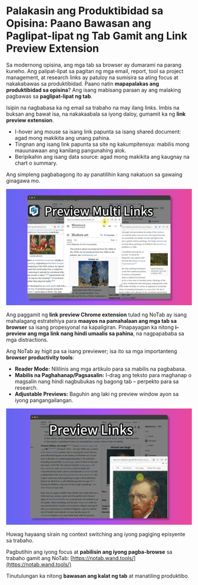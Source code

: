 
# Palakasin ang Produktibidad sa Opisina: Paano Bawasan ang Paglipat-lipat ng Tab Gamit ang Link Preview Extension

Sa modernong opisina, ang mga tab sa browser ay dumarami na parang kuneho. Ang palipat-lipat sa pagitan ng mga email, report, tool sa project management, at research links ay patuloy na sumisira sa ating focus at nakakabawas sa produktibidad. Paano natin **mapapalakas ang produktibidad sa opisina**? Ang isang mabisang paraan ay ang malaking pagbawas sa **paglipat-lipat ng tab**.

Isipin na nagbabasa ka ng email sa trabaho na may ilang links. Imbis na buksan ang bawat isa, na nakakaabala sa iyong daloy, gumamit ka ng **link preview extension**.
*   I-hover ang mouse sa isang link papunta sa isang shared document: agad mong makikita ang unang pahina.
*   Tingnan ang isang link papunta sa site ng kakumpitensya: mabilis mong mauunawaan ang kanilang pangunahing alok.
*   Beripikahin ang isang data source: agad mong makikita ang kaugnay na chart o summary.

Ang simpleng pagbabagong ito ay panatilihin kang nakatuon sa gawaing ginagawa mo.

![Produktibidad sa opisina gamit ang link preview](../images/notab1.png)

Ang paggamit ng **link preview Chrome extension** tulad ng NoTab ay isang mahalagang estratehiya para **maayos na pamahalaan ang mga tab sa browser** sa isang propesyonal na kapaligiran.  Pinapayagan ka nitong **i-preview ang mga link nang hindi umaalis sa pahina**, na nagpapababa sa mga distractions.

Ang NoTab ay higit pa sa isang previewer; isa ito sa mga importanteng **browser productivity tools**:
*   **Reader Mode:** Nililinis ang mga artikulo para sa mabilis na pagbabasa.
*   **Mabilis na Paghahanap/Pagsasalin:** I-drag ang teksto para maghanap o magsalin nang hindi nagbubukas ng bagong tab – perpekto para sa research.
*   **Adjustable Previews:** Baguhin ang laki ng preview window ayon sa iyong pangangailangan.

![Feature ng mabilisang paghahanap ng NoTab](../images/notab2.png)

Huwag hayaang sirain ng context switching ang iyong pagiging episyente sa trabaho.

Pagbutihin ang iyong focus at **pabilisin ang iyong pagba-browse** sa trabaho gamit ang NoTab: [https://notab.wand.tools/](https://notab.wand.tools/)

Tinutulungan ka nitong **bawasan ang kalat ng tab** at manatiling produktibo.
